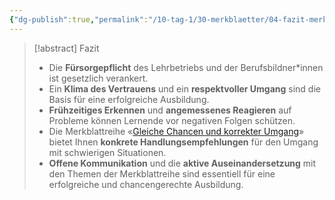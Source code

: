 ```yaml
---
{"dg-publish":true,"permalink":"/10-tag-1/30-merkblaetter/04-fazit-merkblaetter/","noteIcon":""}
---
```


>[!abstract] Fazit
>* Die **Fürsorgepflicht** des Lehrbetriebs und der Berufsbildner*innen ist gesetzlich verankert.
>* Ein **Klima des Vertrauens** und ein **respektvoller Umgang** sind die Basis für eine erfolgreiche Ausbildung.
>* **Frühzeitiges Erkennen** und **angemessenes Reagieren** auf Probleme können Lernende vor negativen Folgen schützen.
>* Die Merkblattreihe «[Gleiche Chancen und korrekter Umgang](https://www.berufsbildung.ch/de/lehrverlauf/unterstuetzende-massnahmen)» bietet Ihnen **konkrete Handlungsempfehlungen** für den Umgang mit schwierigen Situationen.
>* **Offene Kommunikation** und die **aktive Auseinandersetzung** mit den Themen der Merkblattreihe sind essentiell für eine erfolgreiche und chancengerechte Ausbildung.